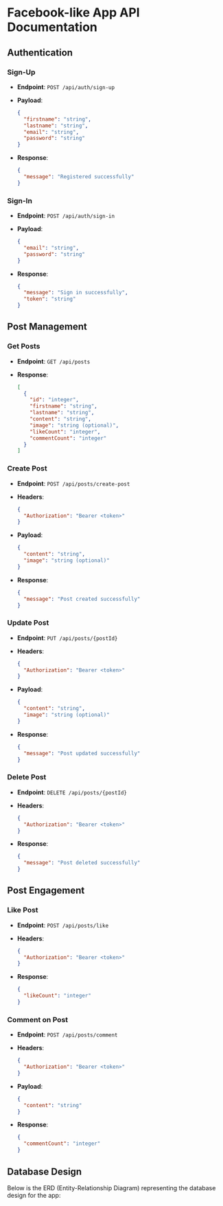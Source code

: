 # Facebook-like App API Documentation

## Authentication

### Sign-Up
- **Endpoint**: `POST /api/auth/sign-up`

- **Payload**:
    ```json
    {
      "firstname": "string",
      "lastname": "string",
      "email": "string",
      "password": "string"
    }

- **Response**:
    ```json
    {
      "message": "Registered successfully"
    }

### Sign-In
- **Endpoint**: `POST /api/auth/sign-in`

- **Payload**:
    ```json
    {
      "email": "string",
      "password": "string"
    }

- **Response**:
    ```json
    {
      "message": "Sign in successfully",
      "token": "string"
    }

## Post Management

### Get Posts
- **Endpoint**: `GET /api/posts`

- **Response**:
    ```json
    [
      {
        "id": "integer",
        "firstname": "string",
        "lastname": "string",
        "content": "string",
        "image": "string (optional)",
        "likeCount": "integer",
        "commentCount": "integer"
      }
    ]

### Create Post
- **Endpoint**: `POST /api/posts/create-post`

- **Headers**:
    ```json
    {
      "Authorization": "Bearer <token>"
    }

- **Payload**:
    ```json
    {
      "content": "string",
      "image": "string (optional)"
    }

- **Response**:
    ```json
    {
      "message": "Post created successfully"
    }

### Update Post
- **Endpoint**: `PUT /api/posts/{postId}`

- **Headers**:
    ```json
    {
      "Authorization": "Bearer <token>"
    }

- **Payload**:
    ```json
    {
      "content": "string",
      "image": "string (optional)"
    }

- **Response**:
    ```json
    {
      "message": "Post updated successfully"
    }

### Delete Post
- **Endpoint**: `DELETE /api/posts/{postId}`

- **Headers**:
    ```json
    {
      "Authorization": "Bearer <token>"
    }

- **Response**:
    ```json
    {
      "message": "Post deleted successfully"
    }

## Post Engagement

### Like Post
- **Endpoint**: `POST /api/posts/like`

- **Headers**:
    ```json
    {
      "Authorization": "Bearer <token>"
    }

- **Response**:
    ```json
    {
      "likeCount": "integer"
    }

### Comment on Post
- **Endpoint**: `POST /api/posts/comment`

- **Headers**:
    ```json
    {
      "Authorization": "Bearer <token>"
    }

- **Payload**:
    ```json
    {
      "content": "string"
    }

- **Response**:
    ```json
    {
      "commentCount": "integer"
    }

## Database Design

Below is the ERD (Entity-Relationship Diagram) representing the database design for the app: